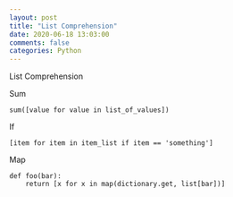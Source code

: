 ```yaml
---
layout: post
title: "List Comprehension"
date: 2020-06-18 13:03:00 
comments: false
categories: Python
---
```


List Comprehension

Sum
```
sum([value for value in list_of_values])
```

If
```
[item for item in item_list if item == 'something']
```

Map
```
def foo(bar):
    return [x for x in map(dictionary.get, list[bar])]
```